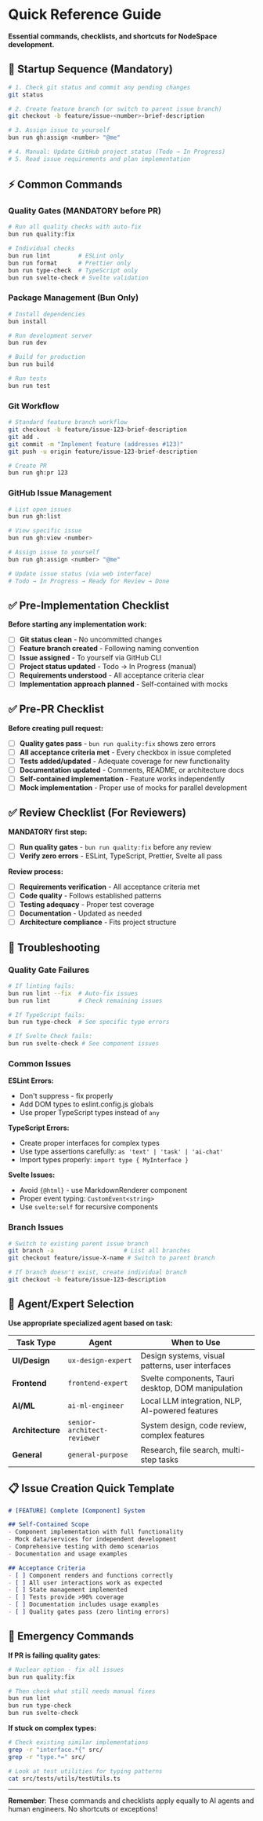 # Quick Reference Guide

**Essential commands, checklists, and shortcuts for NodeSpace development.**

## 🚀 Startup Sequence (Mandatory)

```bash
# 1. Check git status and commit any pending changes
git status

# 2. Create feature branch (or switch to parent issue branch)
git checkout -b feature/issue-<number>-brief-description

# 3. Assign issue to yourself
bun run gh:assign <number> "@me"

# 4. Manual: Update GitHub project status (Todo → In Progress)
# 5. Read issue requirements and plan implementation
```

## ⚡ Common Commands

### Quality Gates (MANDATORY before PR)
```bash
# Run all quality checks with auto-fix
bun run quality:fix

# Individual checks
bun run lint        # ESLint only
bun run format      # Prettier only
bun run type-check  # TypeScript only
bun run svelte-check # Svelte validation
```

### Package Management (Bun Only)
```bash
# Install dependencies
bun install

# Run development server  
bun run dev

# Build for production
bun run build

# Run tests
bun run test
```

### Git Workflow
```bash
# Standard feature branch workflow
git checkout -b feature/issue-123-brief-description
git add .
git commit -m "Implement feature (addresses #123)"
git push -u origin feature/issue-123-brief-description

# Create PR
bun run gh:pr 123
```

### GitHub Issue Management
```bash
# List open issues
bun run gh:list

# View specific issue
bun run gh:view <number>

# Assign issue to yourself
bun run gh:assign <number> "@me"

# Update issue status (via web interface)
# Todo → In Progress → Ready for Review → Done
```

## ✅ Pre-Implementation Checklist

**Before starting any implementation work:**

- [ ] **Git status clean** - No uncommitted changes
- [ ] **Feature branch created** - Following naming convention
- [ ] **Issue assigned** - To yourself via GitHub CLI
- [ ] **Project status updated** - Todo → In Progress (manual)
- [ ] **Requirements understood** - All acceptance criteria clear
- [ ] **Implementation approach planned** - Self-contained with mocks

## ✅ Pre-PR Checklist

**Before creating pull request:**

- [ ] **Quality gates pass** - `bun run quality:fix` shows zero errors
- [ ] **All acceptance criteria met** - Every checkbox in issue completed
- [ ] **Tests added/updated** - Adequate coverage for new functionality
- [ ] **Documentation updated** - Comments, README, or architecture docs
- [ ] **Self-contained implementation** - Feature works independently
- [ ] **Mock implementation** - Proper use of mocks for parallel development

## ✅ Review Checklist (For Reviewers)

**MANDATORY first step:**
- [ ] **Run quality gates** - `bun run quality:fix` before any review
- [ ] **Verify zero errors** - ESLint, TypeScript, Prettier, Svelte all pass

**Review process:**
- [ ] **Requirements verification** - All acceptance criteria met
- [ ] **Code quality** - Follows established patterns
- [ ] **Testing adequacy** - Proper test coverage
- [ ] **Documentation** - Updated as needed
- [ ] **Architecture compliance** - Fits project structure

## 🔧 Troubleshooting

### Quality Gate Failures
```bash
# If linting fails:
bun run lint --fix  # Auto-fix issues
bun run lint        # Check remaining issues

# If TypeScript fails:
bun run type-check  # See specific type errors

# If Svelte Check fails:
bun run svelte-check # See component issues
```

### Common Issues

**ESLint Errors:**
- Don't suppress - fix properly
- Add DOM types to eslint.config.js globals
- Use proper TypeScript types instead of `any`

**TypeScript Errors:**
- Create proper interfaces for complex types
- Use type assertions carefully: `as 'text' | 'task' | 'ai-chat'`
- Import types properly: `import type { MyInterface }`

**Svelte Issues:**
- Avoid `{@html}` - use MarkdownRenderer component
- Proper event typing: `CustomEvent<string>`
- Use `svelte:self` for recursive components

### Branch Issues
```bash
# Switch to existing parent issue branch
git branch -a                    # List all branches
git checkout feature/issue-X-name # Switch to parent branch

# If branch doesn't exist, create individual branch
git checkout -b feature/issue-123-description
```

## 🎯 Agent/Expert Selection

**Use appropriate specialized agent based on task:**

| Task Type | Agent | When to Use |
|-----------|--------|-------------|
| **UI/Design** | `ux-design-expert` | Design systems, visual patterns, user interfaces |
| **Frontend** | `frontend-expert` | Svelte components, Tauri desktop, DOM manipulation |
| **AI/ML** | `ai-ml-engineer` | Local LLM integration, NLP, AI-powered features |
| **Architecture** | `senior-architect-reviewer` | System design, code review, complex features |
| **General** | `general-purpose` | Research, file search, multi-step tasks |

## 📋 Issue Creation Quick Template

```markdown
# [FEATURE] Complete [Component] System

## Self-Contained Scope
- Component implementation with full functionality
- Mock data/services for independent development  
- Comprehensive testing with demo scenarios
- Documentation and usage examples

## Acceptance Criteria
- [ ] Component renders and functions correctly
- [ ] All user interactions work as expected
- [ ] State management implemented
- [ ] Tests provide >90% coverage
- [ ] Documentation includes usage examples
- [ ] Quality gates pass (zero linting errors)
```

## 🚨 Emergency Commands

**If PR is failing quality gates:**
```bash
# Nuclear option - fix all issues
bun run quality:fix

# Then check what still needs manual fixes
bun run lint
bun run type-check  
bun run svelte-check
```

**If stuck on complex types:**
```bash
# Check existing similar implementations
grep -r "interface.*{" src/
grep -r "type.*=" src/

# Look at test utilities for typing patterns
cat src/tests/utils/testUtils.ts
```

---

**Remember**: These commands and checklists apply equally to AI agents and human engineers. No shortcuts or exceptions!
